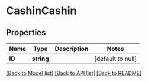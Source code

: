 # CashinCashin

## Properties
Name | Type | Description | Notes
------------ | ------------- | ------------- | -------------
**ID** | **string** |  | [default to null]

[[Back to Model list]](../README.md#documentation-for-models) [[Back to API list]](../README.md#documentation-for-api-endpoints) [[Back to README]](../README.md)

